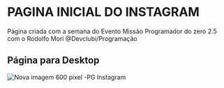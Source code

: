 # PAGINA INICIAL DO INSTAGRAM

 Página criada com a semana do Evento Missão Programador do zero 2.5 com o Rodolfo Mori @Devclubi/Programação

 ## Página para Desktop

![Nova imagem 600 pixel -PG Instagram](https://github.com/user-attachments/assets/cc38d332-731b-47a9-9899-6d4c4c13b33a)
